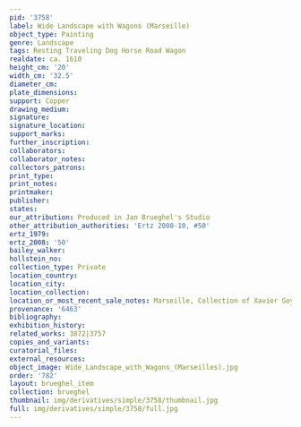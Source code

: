 ```yaml
---
pid: '3758'
label: Wide Landscape with Wagons (Marseille)
object_type: Painting
genre: Landscape
tags: Resting Traveling Dog Horse Road Wagon
realdate: ca. 1610
height_cm: '20'
width_cm: '32.5'
diameter_cm: 
plate_dimensions: 
support: Copper
drawing_medium: 
signature: 
signature_location: 
support_marks: 
further_inscription: 
collaborators: 
collaborator_notes: 
collectors_patrons: 
print_type: 
print_notes: 
printmaker: 
publisher: 
states: 
our_attribution: Produced in Jan Brueghel's Studio
other_attribution_authorities: 'Ertz 2008-10, #50'
ertz_1979: 
ertz_2008: '50'
bailey_walker: 
hollstein_no: 
collection_type: Private
location_country: 
location_city: 
location_collection: 
location_or_most_recent_sale_notes: Marseille, Collection of Xavier Goyet
provenance: '6463'
bibliography: 
exhibition_history: 
related_works: 3872|3757
copies_and_variants: 
curatorial_files: 
external_resources: 
object_image: Wide_Landscape_with_Wagons_(Marseilles).jpg
order: '782'
layout: brueghel_item
collection: brueghel
thumbnail: img/derivatives/simple/3758/thumbnail.jpg
full: img/derivatives/simple/3758/full.jpg
---
```

